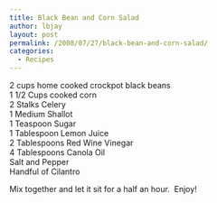 ```yaml
---
title: Black Bean and Corn Salad
author: lbjay
layout: post
permalink: /2008/07/27/black-bean-and-corn-salad/
categories:
  - Recipes
---
```

<abbr class="unapi-id" title=""><!-- &nbsp; --></abbr> 

2 cups home cooked crockpot black beans  
1 1/2 Cups cooked corn  
2 Stalks Celery  
1 Medium Shallot  
1 Teaspoon Sugar  
1 Tablespoon Lemon Juice  
2 Tablespoons Red Wine Vinegar  
4 Tablespoons Canola Oil  
Salt and Pepper  
Handful of Cilantro

Mix together and let it sit for a half an hour.  Enjoy!
